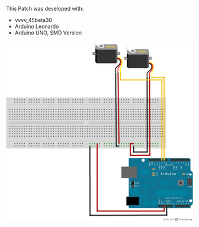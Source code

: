 This Patch was developed with:
* vvvv_45beta30
* Arduino Leonardo
* Arduino UNO, SMD Version

![imagename](div/Servomotor.png)

